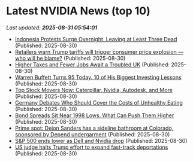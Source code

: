# Latest NVIDIA News (top 10)
_Last updated: **2025-08-31 05:54:01**_

- [Indonesia Protests Surge Overnight, Leaving at Least Three Dead](https://biztoc.com/x/658cd3cdb03bafa7) (Published: 2025-08-30)
- [Retailers warn Trump tariffs will trigger consumer price explosion — who will he blame?](https://biztoc.com/x/c5dfc9e671ca5338) (Published: 2025-08-30)
- [Higher Taxes and Fewer Jobs Await a Troubled UK](https://biztoc.com/x/98b7f8bc1c9e2c78) (Published: 2025-08-30)
- [Warren Buffett Turns 95 Today. 10 of His Biggest Investing Lessons](https://biztoc.com/x/bcb960fd960ae9ad) (Published: 2025-08-30)
- [Top Stock Movers Now: Caterpillar, Nvidia, Autodesk, and More](https://biztoc.com/x/0054f0243ffb7f39) (Published: 2025-08-30)
- [Germany Debates Who Should Cover the Costs of Unhealthy Eating](https://biztoc.com/x/db3a4f913113e66e) (Published: 2025-08-30)
- [Bond Spreads Sit Near 1998 Lows. What Can Push Them Higher](https://biztoc.com/x/d86f5f0c9bd862b2) (Published: 2025-08-30)
- [Prime spot: Deion Sanders has a sideline bathroom at Colorado, sponsored by Depend undergarment](https://biztoc.com/x/c63f1c06994c2b87) (Published: 2025-08-30)
- [S&P 500 ends lower as Dell and Nvidia drop](https://economictimes.indiatimes.com/markets/stocks/news/sp-500-ends-lower-as-dell-and-nvidia-drop/articleshow/123596019.cms) (Published: 2025-08-30)
- [US judge halts Trump effort to expand fast-track deportations](https://biztoc.com/x/d9f42ec7fe176636) (Published: 2025-08-30)
